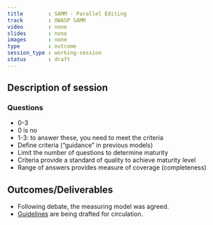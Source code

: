 ```yaml
---
title        : SAMM - Parallel Editing
track        : OWASP SAMM
video        : none
slides       : none
images       : none
type         : outcome
session_type : working-session         
status       : draft  
---
```


## Description of session

### Questions 
 - 0-3
 - 0 is no
 - 1-3:  to answer these, you need to meet the criteria
 - Define criteria (“guidance” in previous models)
 - Limit the number of questions to determine maturity
 - Criteria provide a standard of quality to achieve maturity level
 - Range of answers provides measure of coverage (completeness)


## Outcomes/Deliverables 

 - Following debate, the measuring model was agreed.
 - [Guidelines](https://docs.google.com/presentation/d/1GK1fgbeq9fwEdVscjyr-kwPRE5jTf4VRR0-eTrDdYsc/edit?usp=sharing ) are being drafted for circulation.

